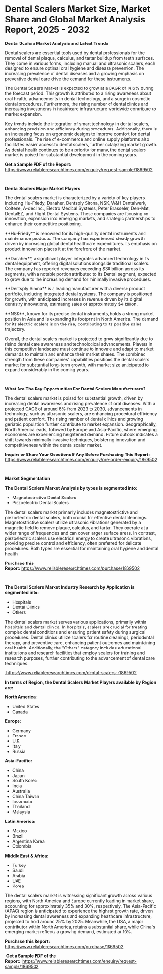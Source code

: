<p><h1>Dental Scalers Market Size, Market Share and Global Market Analysis Report, 2025 - 2032</h1></p><p><strong>Dental Scalers Market Analysis and Latest Trends</strong></p>
<p><p>Dental scalers are essential tools used by dental professionals for the removal of dental plaque, calculus, and tartar buildup from teeth surfaces. They come in various forms, including manual and ultrasonic scalers, each designed to ensure optimal oral hygiene and disease prevention. The increasing prevalence of dental diseases and a growing emphasis on preventive dental care drive the demand for these instruments.</p><p>The Dental Scalers Market is expected to grow at a CAGR of 14.6% during the forecast period. This growth is attributed to a rising awareness about oral health, advancements in dental technology, and a surge in cosmetic dental procedures. Furthermore, the rising number of dental clinics and increasing investments in healthcare infrastructure worldwide contribute to market expansion.</p><p>Key trends include the integration of smart technology in dental scalers, enhancing precision and efficiency during procedures. Additionally, there is an increasing focus on ergonomic designs to improve comfort for dental professionals. The rise of e-commerce and online supply platforms also facilitates easier access to dental scalers, further catalyzing market growth. As dental health continues to be a priority for many, the dental scalers market is poised for substantial development in the coming years.</p></p>
<p><strong>Get a Sample PDF of the Report:&nbsp;</strong> <a href="https://www.reliableresearchtimes.com/enquiry/request-sample/1869502?utm_campaign=2720&utm_medium=2&utm_source=Github&utm_content=ia&utm_term=13042025&utm_id=dental-scalers">https://www.reliableresearchtimes.com/enquiry/request-sample/1869502</a></p>
<p>&nbsp;</p>
<p><strong>Dental Scalers Major Market Players</strong></p>
<p><p>The dental scalers market is characterized by a variety of key players, including Hu-Friedy, Danaher, Dentsply Sirona, NSK, W&H Dentalwerk, Coltene, A-dec Inc., Electro Medical Systems, Peter Brasseler, Den-Mat, DentalEZ, and Flight Dental Systems. These companies are focusing on innovation, expansion into emerging markets, and strategic partnerships to enhance their competitive positioning.</p><p>**Hu-Friedy** is renowned for its high-quality dental instruments and maintenance products. The company has experienced steady growth, driven by increasing global dental healthcare expenditures. Its emphasis on product innovation places it at the forefront of the market.</p><p>**Danaher**, a significant player, integrates advanced technology in its dental equipment, offering digital solutions alongside traditional scalers. The company has reported revenues exceeding $30 billion across its segments, with a notable portion attributed to its Dental segment, expected to grow due to the increasing demand for minimally invasive procedures.</p><p>**Dentsply Sirona** is a leading manufacturer with a diverse product portfolio, including integrated dental systems. The company is positioned for growth, with anticipated increases in revenue driven by its digital dentistry innovations, estimating sales of approximately $4 billion.</p><p>**NSK**, known for its precise dental instruments, holds a strong market position in Asia and is expanding its footprint in North America. The demand for its electric scalers is on the rise, contributing to its positive sales trajectory.</p><p>Overall, the dental scalers market is projected to grow significantly due to rising dental care awareness and technological advancements. Players in this competitive landscape must continue to innovate and adapt to market demands to maintain and enhance their market shares. The combined strength from these companies' capabilities positions the dental scalers market for substantial long-term growth, with market size anticipated to expand considerably in the coming years.</p></p>
<p>&nbsp;</p>
<p><strong>What Are The Key Opportunities For Dental Scalers Manufacturers?</strong></p>
<p><p>The dental scalers market is poised for substantial growth, driven by increasing dental awareness and rising prevalence of oral diseases. With a projected CAGR of around 6% from 2023 to 2030, advancements in technology, such as ultrasonic scalers, are enhancing procedural efficiency and patient comfort. The rising number of dental clinics and growing geriatric population further contribute to market expansion. Geographically, North America leads, followed by Europe and Asia-Pacific, where emerging economies are experiencing heightened demand. Future outlook indicates a shift towards minimally invasive techniques, bolstering innovation and competitiveness within the dental scaler market.</p></p>
<p><strong>Inquire or Share Your Questions If Any Before Purchasing This Report:</strong> <a href="https://www.reliableresearchtimes.com/enquiry/pre-order-enquiry/1869502?utm_campaign=2720&utm_medium=2&utm_source=Github&utm_content=ia&utm_term=13042025&utm_id=dental-scalers">https://www.reliableresearchtimes.com/enquiry/pre-order-enquiry/1869502</a></p>
<p>&nbsp;</p>
<p><strong>Market Segmentation</strong></p>
<p><strong>The Dental Scalers Market Analysis by types is segmented into:</strong></p>
<p><ul><li>Magnetostrictive Dental Scalers</li><li>Piezoelectric Dental Scalers</li></ul></p>
<p><p>The dental scalers market primarily includes magnetostrictive and piezoelectric dental scalers, both crucial for effective dental cleanings. Magnetostrictive scalers utilize ultrasonic vibrations generated by a magnetic field to remove plaque, calculus, and tartar. They operate at a wider range of frequencies and can cover larger surface areas. In contrast, piezoelectric scalers use electrical energy to create ultrasonic vibrations, providing precise control and efficiency, often preferred for delicate procedures. Both types are essential for maintaining oral hygiene and dental health.</p></p>
<p><strong>Purchase this Report:&nbsp;</strong><a href="https://www.reliableresearchtimes.com/purchase/1869502?utm_campaign=2720&utm_medium=2&utm_source=Github&utm_content=ia&utm_term=13042025&utm_id=dental-scalers">https://www.reliableresearchtimes.com/purchase/1869502</a></p>
<p>&nbsp;</p>
<p><strong>The Dental Scalers Market Industry Research by Application is segmented into:</strong></p>
<p><ul><li>Hospitals</li><li>Dental Clinics</li><li>Others</li></ul></p>
<p><p>The dental scalers market serves various applications, primarily within hospitals and dental clinics. In hospitals, scalers are crucial for treating complex dental conditions and ensuring patient safety during surgical procedures. Dental clinics utilize scalers for routine cleanings, periodontal therapy, and preventive care, enhancing patient outcomes and maintaining oral health. Additionally, the "Others" category includes educational institutions and research facilities that employ scalers for training and research purposes, further contributing to the advancement of dental care techniques.</p></p>
<p><a href="https://www.reliableresearchtimes.com/dental-scalers-r1869502?utm_campaign=2720&utm_medium=2&utm_source=Github&utm_content=ia&utm_term=13042025&utm_id=dental-scalers">&nbsp;https://www.reliableresearchtimes.com/dental-scalers-r1869502</a></p>
<p><strong>In terms of Region, the Dental Scalers Market Players available by Region are:</strong></p>
<p>
    <p> <strong> North America: </strong>
        <ul>
            <li>United States</li>
            <li>Canada</li>
        </ul>
        </p> 
    <p> <strong> Europe: </strong>
        <ul>
            <li>Germany</li>
            <li>France</li>
            <li>U.K.</li>
            <li>Italy</li>
            <li>Russia</li>
        </ul>
        </p> 
    <p> <strong> Asia-Pacific: </strong>
        <ul>
            <li>China</li>
            <li>Japan</li>
            <li>South Korea</li>
            <li>India</li>
            <li>Australia</li>
            <li>China Taiwan</li>
            <li>Indonesia</li>
            <li>Thailand</li>
            <li>Malaysia</li>
        </ul>
        </p> 
    <p> <strong> Latin America: </strong>
        <ul>
            <li>Mexico</li>
            <li>Brazil</li>
            <li>Argentina Korea</li>
            <li>Colombia</li>
        </ul>
        </p> 
    <p> <strong> Middle East & Africa: </strong>
        <ul>
            <li>Turkey</li>
            <li>Saudi</li>
            <li>Arabia</li>
            <li>UAE</li>
            <li>Korea</li>
        </ul>
    </p>
    </p>
<p><p>The dental scalers market is witnessing significant growth across various regions, with North America and Europe currently leading in market share, accounting for approximately 35% and 30%, respectively. The Asia-Pacific (APAC) region is anticipated to experience the highest growth rate, driven by increasing dental awareness and expanding healthcare infrastructure, projected to hold around 25% by 2025. Meanwhile, the USA, a major contributor within North America, retains a substantial share, while China's emerging market reflects a growing demand, estimated at 10%.</p></p>
<p><strong>Purchase this Report: </strong><a href="https://www.reliableresearchtimes.com/purchase/1869502?utm_campaign=2720&utm_medium=2&utm_source=Github&utm_content=ia&utm_term=13042025&utm_id=dental-scalers">https://www.reliableresearchtimes.com/purchase/1869502</a></p>
<p>&nbsp;<strong>Get a Sample PDF of the Report:&nbsp;&nbsp;</strong><a href="https://www.reliableresearchtimes.com/enquiry/request-sample/1869502?utm_campaign=2720&utm_medium=2&utm_source=Github&utm_content=ia&utm_term=13042025&utm_id=dental-scalers">https://www.reliableresearchtimes.com/enquiry/request-sample/1869502</a></p>
<p><strong></strong></p>
<p><p></p><p></p><p></p></p>
